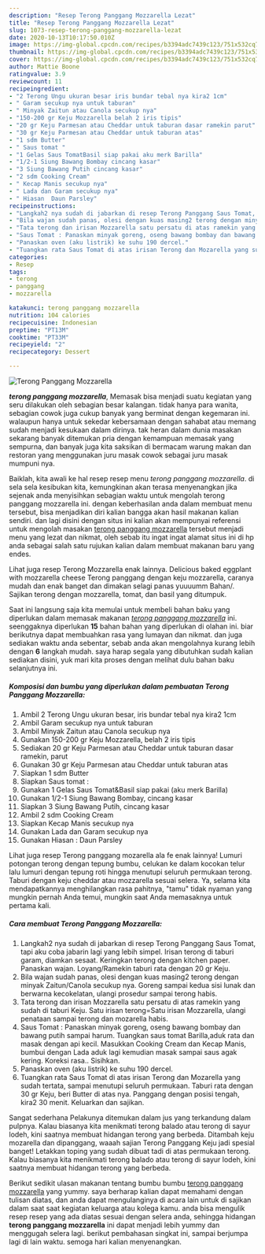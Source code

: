 ```yaml
---
description: "Resep Terong Panggang Mozzarella Lezat"
title: "Resep Terong Panggang Mozzarella Lezat"
slug: 1073-resep-terong-panggang-mozzarella-lezat
date: 2020-10-13T10:17:50.010Z
image: https://img-global.cpcdn.com/recipes/b3394adc7439c123/751x532cq70/terong-panggang-mozzarella-foto-resep-utama.jpg
thumbnail: https://img-global.cpcdn.com/recipes/b3394adc7439c123/751x532cq70/terong-panggang-mozzarella-foto-resep-utama.jpg
cover: https://img-global.cpcdn.com/recipes/b3394adc7439c123/751x532cq70/terong-panggang-mozzarella-foto-resep-utama.jpg
author: Mattie Boone
ratingvalue: 3.9
reviewcount: 11
recipeingredient:
- "2 Terong Ungu ukuran besar iris bundar tebal nya kira2 1cm"
- " Garam secukup nya untuk taburan"
- " Minyak Zaitun atau Canola secukup nya"
- "150-200 gr Keju Mozzarella belah 2 iris tipis"
- "20 gr Keju Parmesan atau Cheddar untuk taburan dasar ramekin parut"
- "30 gr Keju Parmesan atau Cheddar untuk taburan atas"
- "1 sdm Butter"
- " Saus tomat "
- "1 Gelas Saus TomatBasil siap pakai aku merk Barilla"
- "1/2-1 Siung Bawang Bombay cincang kasar"
- "3 Siung Bawang Putih cincang kasar"
- "2 sdm Cooking Cream"
- " Kecap Manis secukup nya"
- " Lada dan Garam secukup nya"
- " Hiasan  Daun Parsley"
recipeinstructions:
- "Langkah2 nya sudah di jabarkan di resep Terong Panggang Saus Tomat, tapi aku coba jabarin lagi yang lebih simpel. Irisan terong di taburi garam, diamkan sesaat. Keringkan terong dengan kitchen paper. Panaskan wajan. Loyang/Ramekin taburi rata dengan 20 gr Keju."
- "Bila wajan sudah panas, olesi dengan kuas masing2 terong dengan minyak Zaitun/Canola secukup nya. Goreng sampai kedua sisi lunak dan berwarna kecokelatan, ulangi prosedur sampai terong habis."
- "Tata terong dan irisan Mozzarella satu persatu di atas ramekin yang sudah di taburi Keju. Satu irisan terong=Satu irisan Mozzarella, ulangi penataan sampai terong dan mozarella habis."
- "Saus Tomat : Panaskan minyak goreng, oseng bawang bombay dan bawang putih sampai harum. Tuangkan saus tomat Barilla,aduk rata dan masak dengan api kecil. Masukkan Cooking Cream dan Kecap Manis, bumbui dengan Lada aduk lagi kemudian masak sampai saus agak kering. Koreksi rasa.. Sisihkan."
- "Panaskan oven (aku listrik) ke suhu 190 dercel."
- "Tuangkan rata Saus Tomat di atas irisan Terong dan Mozarella yang sudah tertata, sampai menutupi seluruh permukaan. Taburi rata dengan 30 gr Keju, beri Butter di atas nya. Panggang dengan posisi tengah, kira2 30 menit. Keluarkan dan sajikan."
categories:
- Resep
tags:
- terong
- panggang
- mozzarella

katakunci: terong panggang mozzarella 
nutrition: 104 calories
recipecuisine: Indonesian
preptime: "PT13M"
cooktime: "PT33M"
recipeyield: "2"
recipecategory: Dessert

---
```



![Terong Panggang Mozzarella](https://img-global.cpcdn.com/recipes/b3394adc7439c123/751x532cq70/terong-panggang-mozzarella-foto-resep-utama.jpg)

<b><i>terong panggang mozzarella</i></b>, Memasak bisa menjadi suatu kegiatan yang seru dilakukan oleh sebagian besar kalangan. tidak hanya para wanita, sebagian cowok juga cukup banyak yang berminat dengan kegemaran ini. walaupun hanya untuk sekedar kebersamaan dengan sahabat atau memang sudah menjadi kesukaan dalam dirinya. tak heran dalam dunia masakan sekarang banyak ditemukan pria dengan kemampuan memasak yang sempurna, dan banyak juga kita saksikan di bermacam warung makan dan restoran yang menggunakan juru masak cowok sebagai juru masak mumpuni nya.

Baiklah, kita awali ke hal resep resep menu <i>terong panggang mozzarella</i>. di sela sela kesibukan kita, kemungkinan akan terasa menyenangkan jika sejenak anda menyisihkan sebagian waktu untuk mengolah terong panggang mozzarella ini. dengan keberhasilan anda dalam membuat menu tersebut, bisa menjadikan diri kalian bangga akan hasil makanan kalian sendiri. dan lagi disini dengan situs ini kalian akan mempunyai referensi untuk mengolah masakan <u>terong panggang mozzarella</u> tersebut menjadi menu yang lezat dan nikmat, oleh sebab itu ingat ingat alamat situs ini di hp anda sebagai salah satu rujukan kalian dalam membuat makanan baru yang endes.

Lihat juga resep Terong Mozzarella enak lainnya. Delicious baked eggplant with mozzarella cheese Terong panggang dengan keju mozzarella, caranya mudah dan enak banget dan dimakan selagi panas yuuuumm Bahan/. Sajikan terong dengan mozzarella, tomat, dan basil yang ditumpuk.


Saat ini langsung saja kita memulai untuk membeli bahan baku yang diperlukan dalam memasak makanan <u><i>terong panggang mozzarella</i></u> ini. seenggaknya diperlukan <b>15</b> bahan bahan yang diperlukan di olahan ini. biar berikutnya dapat membuahkan rasa yang lumayan dan nikmat. dan juga sediakan waktu anda sebentar, sebab anda akan mengolahnya kurang lebih dengan <b>6</b> langkah mudah. saya harap segala yang dibutuhkan sudah kalian sediakan disini, yuk mari kita proses dengan melihat dulu bahan baku selanjutnya ini.

<!--inarticleads1-->

##### Komposisi dan bumbu yang diperlukan dalam pembuatan Terong Panggang Mozzarella:

1. Ambil 2 Terong Ungu ukuran besar, iris bundar tebal nya kira2 1cm
1. Ambil  Garam secukup nya untuk taburan
1. Ambil  Minyak Zaitun atau Canola secukup nya
1. Gunakan 150-200 gr Keju Mozzarella, belah 2 iris tipis
1. Sediakan 20 gr Keju Parmesan atau Cheddar untuk taburan dasar ramekin, parut
1. Gunakan 30 gr Keju Parmesan atau Cheddar untuk taburan atas
1. Siapkan 1 sdm Butter
1. Siapkan  Saus tomat :
1. Gunakan 1 Gelas Saus Tomat&amp;Basil siap pakai (aku merk Barilla)
1. Gunakan 1/2-1 Siung Bawang Bombay, cincang kasar
1. Siapkan 3 Siung Bawang Putih, cincang kasar
1. Ambil 2 sdm Cooking Cream
1. Siapkan  Kecap Manis secukup nya
1. Gunakan  Lada dan Garam secukup nya
1. Gunakan  Hiasan : Daun Parsley


Lihat juga resep Terong panggang mozarella ala fe enak lainnya! Lumuri potongan terong dengan tepung bumbu, celukan ke dalam kocokan telur lalu lumuri dengan tepung roti hingga menutupi seluruh permukaan terong. Taburi dengan keju cheddar atau mozzarella sesuai selera. Ya, selama kita mendapatkannya menghilangkan rasa pahitnya, &#34;tamu&#34; tidak nyaman yang mungkin pernah Anda temui, mungkin saat Anda memasaknya untuk pertama kali. 

<!--inarticleads2-->

##### Cara membuat Terong Panggang Mozzarella:

1. Langkah2 nya sudah di jabarkan di resep Terong Panggang Saus Tomat, tapi aku coba jabarin lagi yang lebih simpel. Irisan terong di taburi garam, diamkan sesaat. Keringkan terong dengan kitchen paper. Panaskan wajan. Loyang/Ramekin taburi rata dengan 20 gr Keju.
1. Bila wajan sudah panas, olesi dengan kuas masing2 terong dengan minyak Zaitun/Canola secukup nya. Goreng sampai kedua sisi lunak dan berwarna kecokelatan, ulangi prosedur sampai terong habis.
1. Tata terong dan irisan Mozzarella satu persatu di atas ramekin yang sudah di taburi Keju. Satu irisan terong=Satu irisan Mozzarella, ulangi penataan sampai terong dan mozarella habis.
1. Saus Tomat : Panaskan minyak goreng, oseng bawang bombay dan bawang putih sampai harum. Tuangkan saus tomat Barilla,aduk rata dan masak dengan api kecil. Masukkan Cooking Cream dan Kecap Manis, bumbui dengan Lada aduk lagi kemudian masak sampai saus agak kering. Koreksi rasa.. Sisihkan.
1. Panaskan oven (aku listrik) ke suhu 190 dercel.
1. Tuangkan rata Saus Tomat di atas irisan Terong dan Mozarella yang sudah tertata, sampai menutupi seluruh permukaan. Taburi rata dengan 30 gr Keju, beri Butter di atas nya. Panggang dengan posisi tengah, kira2 30 menit. Keluarkan dan sajikan.


Sangat sederhana Pelakunya ditemukan dalam jus yang terkandung dalam pulpnya. Kalau biasanya kita menikmati terong balado atau terong di sayur lodeh, kini saatnya membuat hidangan terong yang berbeda. Ditambah keju mozarella dan dipanggang, waaah sajian Terong Panggang Keju jadi spesial banget! Letakkan toping yang sudah dibuat tadi di atas permukaan terong. Kalau biasanya kita menikmati terong balado atau terong di sayur lodeh, kini saatnya membuat hidangan terong yang berbeda. 

Berikut sedikit ulasan makanan tentang bumbu bumbu <u>terong panggang mozzarella</u> yang yummy. saya berharap kalian dapat memahami dengan tulisan diatas, dan anda dapat mengulanginya di acara lain untuk di sajikan dalam saat saat kegiatan keluarga atau kolega kamu. anda bisa mengulik resep resep yang ada diatas sesuai dengan selera anda, sehingga hidangan <b>terong panggang mozzarella</b> ini dapat menjadi lebih yummy dan menggugah selera lagi. berikut pembahasan singkat ini, sampai berjumpa lagi di lain waktu. semoga hari kalian menyenangkan.
